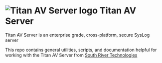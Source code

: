 # <img src="https://srtcdnstorage.blob.core.windows.net/software/nextgen/titandmz/titandmz48.png" alt="Titan AV Server logo"> Titan AV Server</img>

Titan AV Server is an enterprise grade, cross-platform, secure SysLog server 

This repo contains general utilities, scripts, and documentation helpful for working with the Titan AV Server from [South River Technologies](https://www.southrivertech.com)


